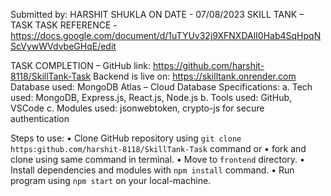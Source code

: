 Submitted by: 
HARSHIT SHUKLA ON DATE - 07/08/2023
SKILL TANK – TASK
TASK REFERENCE -
https://docs.google.com/document/d/1uTYUv32j9XFNXDAlI0Hab4SqHpqNScVywWVdvbeGHqE/edit

TASK COMPLETION –
GitHub link: https://github.com/harshit-8118/SkillTank-Task
Backend is live on: https://skilltank.onrender.com
Database used: MongoDB Atlas – Cloud Database
Specifications:
a. Tech used: MongoDB, Express.js, React.js, Node.js
b. Tools used: GitHub, VSCode
c. Modules used: jsonwebtoken, crypto-js for secure authentication


Steps to use: 
• Clone GitHub repository using `git clone https:github.com/harshit-8118/SkillTank-Task` 
command
or
• fork and clone using same command in terminal.
• Move to `frontend` directory.
• Install dependencies and modules with `npm install` command.
• Run program using `npm start` on your local-machine.